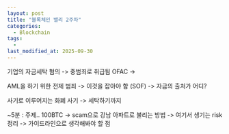 ```yaml
---
layout: post
title: "블록체인 밸리 2주차"
categories:
  - Blockchain
tags:
  -  
last_modified_at: 2025-09-30
---
```


기업의 자금세탁 혐의 -> 중범죄로 취급됨 
OFAC -> 

AML을 하기 위한 전제 범죄 -> 이것을 잡아야 함 (SOF) -> 자금의 출처가 어디? 

사기로 이루어지는 화폐 사기 -> 세탁하기까지 

~5분 : 주제.. 100BTC -> scam으로 강남 아파트로 불리는 방법 
-> 여기서 생기는 risk 정리 -> 가이드라인으로 생각해봐야 할 점 